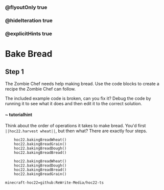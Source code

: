 ### @flyoutOnly true
### @hideIteration true
### @explicitHints true


# Bake Bread

## Step 1
The Zombie Chef needs help making bread. Use the code blocks to create a recipe the Zombie Chef can follow.

The included example code is broken, can you fix it? Debug the code by running it to see what it does and then edit it to the correct solution.

#### ~ tutorialhint 
Think about the order of operations it takes to make bread. You'd first ``||hoc22.harvest wheat||``, but then what? There are exactly four steps.

```ghost
    hoc22.bakingBreadWheat()
    hoc22.bakingBreadGrain()
    hoc22.bakingBreadDough()
    hoc22.bakingBreadBread()
```
```template
    hoc22.bakingBreadWheat()
    hoc22.bakingBreadDough()
    hoc22.bakingBreadBread()
    hoc22.bakingBreadGrain()
```

```package
minecraft-hoc22=github:ReWrite-Media/hoc22-ts
```